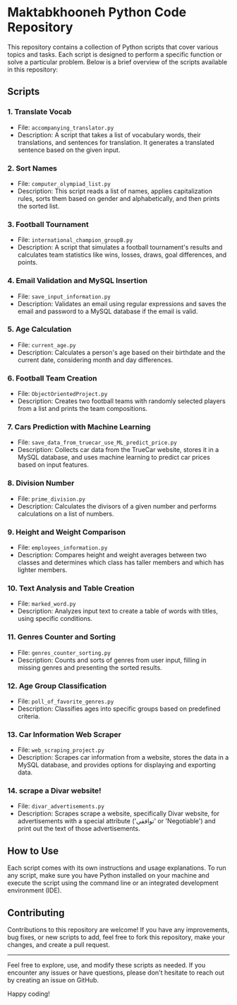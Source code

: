 # Maktabkhooneh Python Code Repository

This repository contains a collection of Python scripts that cover various topics and tasks. Each script is designed to perform a specific function or solve a particular problem. Below is a brief overview of the scripts available in this repository:

## Scripts

### 1. Translate Vocab
- File: `accompanying_translator.py`
- Description: A script that takes a list of vocabulary words, their translations, and sentences for translation. It generates a translated sentence based on the given input.

### 2. Sort Names
- File: `computer_olympiad_list.py`
- Description: This script reads a list of names, applies capitalization rules, sorts them based on gender and alphabetically, and then prints the sorted list.

### 3. Football Tournament
- File: `international_champion_groupB.py`
- Description: A script that simulates a football tournament's results and calculates team statistics like wins, losses, draws, goal differences, and points.

### 4. Email Validation and MySQL Insertion
- File: `save_input_information.py`
- Description: Validates an email using regular expressions and saves the email and password to a MySQL database if the email is valid.

### 5. Age Calculation
- File: `current_age.py`
- Description: Calculates a person's age based on their birthdate and the current date, considering month and day differences.

### 6. Football Team Creation
- File: `ObjectOrientedProject.py`
- Description: Creates two football teams with randomly selected players from a list and prints the team compositions.

### 7. Cars Prediction with Machine Learning
- File: `save_data_from_truecar_use_ML_predict_price.py`
- Description: Collects car data from the TrueCar website, stores it in a MySQL database, and uses machine learning to predict car prices based on input features.

### 8. Division Number
- File: `prime_division.py`
- Description: Calculates the divisors of a given number and performs calculations on a list of numbers.

### 9. Height and Weight Comparison
- File: `employees_information.py`
- Description: Compares height and weight averages between two classes and determines which class has taller members and which has lighter members.

### 10. Text Analysis and Table Creation
- File: `marked_word.py`
- Description: Analyzes input text to create a table of words with titles, using specific conditions.

### 11. Genres Counter and Sorting
- File: `genres_counter_sorting.py`
- Description: Counts and sorts of genres from user input, filling in missing genres and presenting the sorted results.

### 12. Age Group Classification
- File: `poll_of_favorite_genres.py`
- Description: Classifies ages into specific groups based on predefined criteria.

### 13. Car Information Web Scraper
- File: `web_scraping_project.py`
- Description: Scrapes car information from a website, stores the data in a MySQL database, and provides options for displaying and exporting data.

### 14. scrape a Divar website!
- File: `divar_advertisements.py`
- Description: Scrapes scrape a website, specifically Divar website, for advertisements with a special attribute ('توافقی' or 'Negotiable') and print out the text of those advertisements.

## How to Use

Each script comes with its own instructions and usage explanations. To run any script, make sure you have Python installed on your machine and execute the script using the command line or an integrated development environment (IDE).

## Contributing

Contributions to this repository are welcome! If you have any improvements, bug fixes, or new scripts to add, feel free to fork this repository, make your changes, and create a pull request.

---

Feel free to explore, use, and modify these scripts as needed. If you encounter any issues or have questions, please don't hesitate to reach out by creating an issue on GitHub.

Happy coding!
